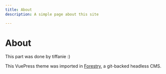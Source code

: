 ```yaml
---
title: About
description: A simple page about this site

---
```

# About

This part was done by tiffanie :)

This VuePress theme was imported in [Forestry](https:://forestry.io), a git-backed headless CMS.
